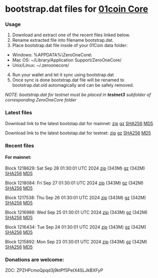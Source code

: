 # bootstrap.dat files for [01coin Core](https://01coin.io)

### Usage

1. Download and extract one of the recent files linked below.
2. Rename extracted file into filename bootstrap.dat.
3. Place bootstrap.dat file inside of your 01Coin data folder:
 - Windows: %APPDATA%\ZeroOneCore\
 - Mac OS: ~/Library/Application Support/ZeroOneCore/
 - Unix/Linux: ~/.zeroonecore/
4. Run your wallet and let it sync using bootstrap.dat
5. Once sync is done bootstrap.dat file will be renamed to bootstrap.dat.old automagically and can be safely removed.

_NOTE: bootstrap.dat for testnet must be placed in **testnet3** subfolder of corresponding ZeroOneCore folder_

### Latest files
Download link to the latest bootstap.dat for mainnet: [zip](https://files.01coin.io/mainnet/bootstrap.dat.zip) [gz](https://files.01coin.io/mainnet/bootstrap.dat.tar.gz) [SHA256](https://files.01coin.io/mainnet/sha256.txt) [MD5](https://files.01coin.io/mainnet/md5.txt)

Download link to the latest bootstap.dat for testnet: [zip](https://files.01coin.io/testnet/bootstrap.dat.zip) [gz](https://files.01coin.io/testnet/bootstrap.dat.tar.gz) [SHA256](https://files.01coin.io/testnet/sha256.txt) [MD5](https://files.01coin.io/testnet/md5.txt)

### Recent files

#### For mainnet:

Block 1218629: Sat Sep 28 01:30:01 UTC 2024 [zip](https://files.01coin.io/mainnet/2024-09-28/bootstrap.dat.zip) (343M) [gz](https://files.01coin.io/mainnet/2024-09-28/bootstrap.dat.tar.gz) (342M) [SHA256](https://files.01coin.io/mainnet/2024-09-28/sha256.txt) [MD5](https://files.01coin.io/mainnet/2024-09-28/md5.txt)

Block 1218084: Fri Sep 27 01:30:01 UTC 2024 [zip](https://files.01coin.io/mainnet/2024-09-27/bootstrap.dat.zip) (343M) [gz](https://files.01coin.io/mainnet/2024-09-27/bootstrap.dat.tar.gz) (342M) [SHA256](https://files.01coin.io/mainnet/2024-09-27/sha256.txt) [MD5](https://files.01coin.io/mainnet/2024-09-27/md5.txt)

Block 1217538: Thu Sep 26 01:30:01 UTC 2024 [zip](https://files.01coin.io/mainnet/2024-09-26/bootstrap.dat.zip) (343M) [gz](https://files.01coin.io/mainnet/2024-09-26/bootstrap.dat.tar.gz) (342M) [SHA256](https://files.01coin.io/mainnet/2024-09-26/sha256.txt) [MD5](https://files.01coin.io/mainnet/2024-09-26/md5.txt)

Block 1216986: Wed Sep 25 01:30:01 UTC 2024 [zip](https://files.01coin.io/mainnet/2024-09-25/bootstrap.dat.zip) (343M) [gz](https://files.01coin.io/mainnet/2024-09-25/bootstrap.dat.tar.gz) (342M) [SHA256](https://files.01coin.io/mainnet/2024-09-25/sha256.txt) [MD5](https://files.01coin.io/mainnet/2024-09-25/md5.txt)

Block 1216434: Tue Sep 24 01:30:01 UTC 2024 [zip](https://files.01coin.io/mainnet/2024-09-24/bootstrap.dat.zip) (343M) [gz](https://files.01coin.io/mainnet/2024-09-24/bootstrap.dat.tar.gz) (342M) [SHA256](https://files.01coin.io/mainnet/2024-09-24/sha256.txt) [MD5](https://files.01coin.io/mainnet/2024-09-24/md5.txt)

Block 1215892: Mon Sep 23 01:30:01 UTC 2024 [zip](https://files.01coin.io/mainnet/2024-09-23/bootstrap.dat.zip) (343M) [gz](https://files.01coin.io/mainnet/2024-09-23/bootstrap.dat.tar.gz) (342M) [SHA256](https://files.01coin.io/mainnet/2024-09-23/sha256.txt) [MD5](https://files.01coin.io/mainnet/2024-09-23/md5.txt)


### Donations are welcome:

ZOC: ZPZHPcmoQpqd3j9ktPf5PetX4SLJkBXFyP
